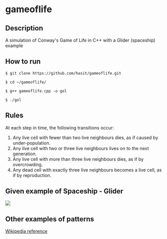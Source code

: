 gameoflife
==========

## Description ##
A simulation of Conway's Game of Life in C++ with a Glider (spaceship) example

## How to run ##
```
$ git clone https://github.com/hasit/gameoflife.git
```

```
$ cd ~/gameoflife/
```

```
$ g++ gameoflife.cpp -o gol
```

```
$ ./gol
```

## Rules ##
At each step in time, the following transitions occur:

1. Any live cell with fewer than two live neighbours dies, as if caused by under-population.
2. Any live cell with two or three live neighbours lives on to the next generation.
3. Any live cell with more than three live neighbours dies, as if by overcrowding.
4. Any dead cell with exactly three live neighbours becomes a live cell, as if by reproduction.

## Given example of Spaceship - Glider ##
<img src="http://upload.wikimedia.org/wikipedia/commons/f/f2/Game_of_life_animated_glider.gif" />

## Other examples of patterns ##
[Wikipedia reference](http://en.wikipedia.org/wiki/Conway%27s_Game_of_Life#Examples_of_patterns)